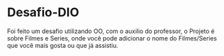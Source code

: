 # Desafio-DIO
Foi feito um desafio utilizando OO, com o auxilio do professor, o Projeto é sobre Filmes e Series, onde você pode adicionar o nome do Filmes/Series que você mais gosta ou que já assistiu.
